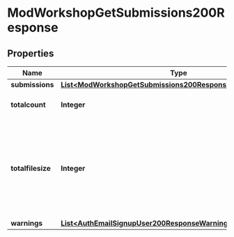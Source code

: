 

# ModWorkshopGetSubmissions200Response


## Properties

| Name | Type | Description | Notes |
|------------ | ------------- | ------------- | -------------|
|**submissions** | [**List&lt;ModWorkshopGetSubmissions200ResponseSubmissionsInner&gt;**](ModWorkshopGetSubmissions200ResponseSubmissionsInner.md) |  |  |
|**totalcount** | **Integer** | Total count of submissions. |  |
|**totalfilesize** | **Integer** | Total size (bytes) of the files attached to all the                     submissions (even the ones not returned due to pagination). |  |
|**warnings** | [**List&lt;AuthEmailSignupUser200ResponseWarningsInner&gt;**](AuthEmailSignupUser200ResponseWarningsInner.md) |  |  [optional] |



